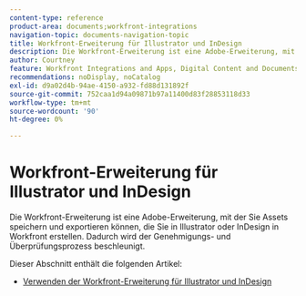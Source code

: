 ```yaml
---
content-type: reference
product-area: documents;workfront-integrations
navigation-topic: documents-navigation-topic
title: Workfront-Erweiterung für Illustrator und InDesign
description: Die Workfront-Erweiterung ist eine Adobe-Erweiterung, mit der Sie Assets speichern und exportieren können, die Sie in Illustrator oder InDesign in Workfront erstellen. Dadurch wird der Genehmigungs- und Überprüfungsprozess beschleunigt.
author: Courtney
feature: Workfront Integrations and Apps, Digital Content and Documents
recommendations: noDisplay, noCatalog
exl-id: d9a02d4b-94ae-4150-a932-fd88d131892f
source-git-commit: 752caa1d94a09871b97a11400d83f28853118d33
workflow-type: tm+mt
source-wordcount: '90'
ht-degree: 0%

---
```


# Workfront-Erweiterung für Illustrator und InDesign

<!--
>[!IMPORTANT]
>
>We are removing the Workfront extension for Illustrator and InDesign from the Creative Cloud exchange in mid-November.
-->

Die Workfront-Erweiterung ist eine Adobe-Erweiterung, mit der Sie Assets speichern und exportieren können, die Sie in Illustrator oder InDesign in Workfront erstellen. Dadurch wird der Genehmigungs- und Überprüfungsprozess beschleunigt.

Dieser Abschnitt enthält die folgenden Artikel:

* [Verwenden der Workfront-Erweiterung für Illustrator und InDesign](../../documents/workfront-for-adobe-creative-cloud/use-wf-adobe-cc.md)
